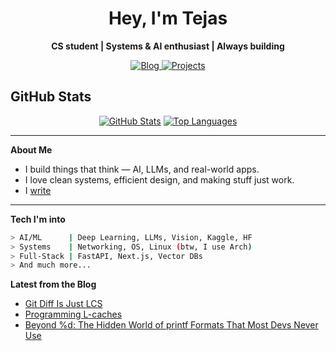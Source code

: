 <h1 align="center">Hey, I'm Tejas</h1>

<p align="center">
  <b>CS student | Systems & AI enthusiast | Always building</b>
</p>

<p align="center">
  <a href="https://screenager.dev" target="_blank">
    <img alt="Blog" src="https://img.shields.io/badge/portfolio-screenager.dev-black?style=for-the-badge&logo=vercel&logoColor=white">
  </a>
  <a href="https://github.com/tejas242?tab=repositories" target="_blank">
    <img alt="Projects" src="https://img.shields.io/badge/projects-GitHub-blue?style=for-the-badge&logo=github">
  </a>
</p>

## GitHub Stats

<div align="center">
  
[![GitHub Stats](https://github-readme-stats.vercel.app/api?username=tejas242&show_icons=true&theme=tokyonight&hide_border=true&bg_color=0D1117)](https://github.com/tejas242)
[![Top Languages](https://github-readme-stats.vercel.app/api/top-langs/?username=tejas242&layout=compact&theme=tokyonight&hide_border=true&bg_color=0D1117)](https://github.com/tejas242)

</div>

---

**About Me**

- I build things that think — AI, LLMs, and real-world apps.
- I love clean systems, efficient design, and making stuff just work.
- I [write](https://screenager.dev/blog)

---

**Tech I'm into**

```bash
> AI/ML      | Deep Learning, LLMs, Vision, Kaggle, HF
> Systems    | Networking, OS, Linux (btw, I use Arch)
> Full-Stack | FastAPI, Next.js, Vector DBs
> And much more...
```

**Latest from the Blog**

<!-- BLOG:START -->
- [Git Diff Is Just LCS](https://screenager.dev/blog/2025/diff-algorithm-hunt-mcilroy)
- [Programming L-caches](https://screenager.dev/blog/2025/l3-cache)
- [Beyond %d: The Hidden World of printf Formats That Most Devs Never Use](https://screenager.dev/blog/2025/printf-formats-beyond-d)
<!-- BLOG:END -->
